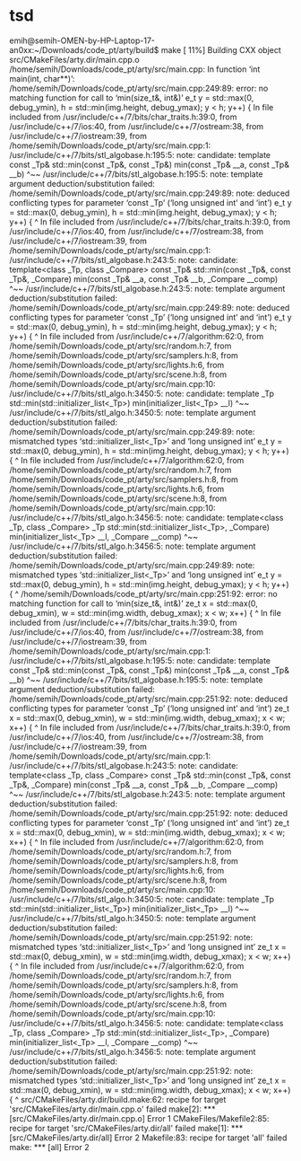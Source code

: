# tsd

emih@semih-OMEN-by-HP-Laptop-17-an0xx:~/Downloads/code_pt/arty/build$ make
[ 11%] Building CXX object src/CMakeFiles/arty.dir/main.cpp.o
/home/semih/Downloads/code_pt/arty/src/main.cpp: In function ‘int main(int, char**)’:
/home/semih/Downloads/code_pt/arty/src/main.cpp:249:89: error: no matching function for call to ‘min(size_t&, int&)’
 e_t y = std::max(0, debug_ymin), h = std::min(img.height, debug_ymax); y < h; y++) {
In file included from /usr/include/c++/7/bits/char_traits.h:39:0,
                 from /usr/include/c++/7/ios:40,
                 from /usr/include/c++/7/ostream:38,
                 from /usr/include/c++/7/iostream:39,
                 from /home/semih/Downloads/code_pt/arty/src/main.cpp:1:
/usr/include/c++/7/bits/stl_algobase.h:195:5: note: candidate: template<class _Tp> const _Tp& std::min(const _Tp&, const _Tp&)
     min(const _Tp& __a, const _Tp& __b)
     ^~~
/usr/include/c++/7/bits/stl_algobase.h:195:5: note:   template argument deduction/substitution failed:
/home/semih/Downloads/code_pt/arty/src/main.cpp:249:89: note:   deduced conflicting types for parameter ‘const _Tp’ (‘long unsigned int’ and ‘int’)
 e_t y = std::max(0, debug_ymin), h = std::min(img.height, debug_ymax); y < h; y++) {
                                                                     ^
In file included from /usr/include/c++/7/bits/char_traits.h:39:0,
                 from /usr/include/c++/7/ios:40,
                 from /usr/include/c++/7/ostream:38,
                 from /usr/include/c++/7/iostream:39,
                 from /home/semih/Downloads/code_pt/arty/src/main.cpp:1:
/usr/include/c++/7/bits/stl_algobase.h:243:5: note: candidate: template<class _Tp, class _Compare> const _Tp& std::min(const _Tp&, const _Tp&, _Compare)
     min(const _Tp& __a, const _Tp& __b, _Compare __comp)
     ^~~
/usr/include/c++/7/bits/stl_algobase.h:243:5: note:   template argument deduction/substitution failed:
/home/semih/Downloads/code_pt/arty/src/main.cpp:249:89: note:   deduced conflicting types for parameter ‘const _Tp’ (‘long unsigned int’ and ‘int’)
 e_t y = std::max(0, debug_ymin), h = std::min(img.height, debug_ymax); y < h; y++) {
                                                                     ^
In file included from /usr/include/c++/7/algorithm:62:0,
                 from /home/semih/Downloads/code_pt/arty/src/random.h:7,
                 from /home/semih/Downloads/code_pt/arty/src/samplers.h:8,
                 from /home/semih/Downloads/code_pt/arty/src/lights.h:6,
                 from /home/semih/Downloads/code_pt/arty/src/scene.h:8,
                 from /home/semih/Downloads/code_pt/arty/src/main.cpp:10:
/usr/include/c++/7/bits/stl_algo.h:3450:5: note: candidate: template<class _Tp> _Tp std::min(std::initializer_list<_Tp>)
     min(initializer_list<_Tp> __l)
     ^~~
/usr/include/c++/7/bits/stl_algo.h:3450:5: note:   template argument deduction/substitution failed:
/home/semih/Downloads/code_pt/arty/src/main.cpp:249:89: note:   mismatched types ‘std::initializer_list<_Tp>’ and ‘long unsigned int’
 e_t y = std::max(0, debug_ymin), h = std::min(img.height, debug_ymax); y < h; y++) {
                                                                     ^
In file included from /usr/include/c++/7/algorithm:62:0,
                 from /home/semih/Downloads/code_pt/arty/src/random.h:7,
                 from /home/semih/Downloads/code_pt/arty/src/samplers.h:8,
                 from /home/semih/Downloads/code_pt/arty/src/lights.h:6,
                 from /home/semih/Downloads/code_pt/arty/src/scene.h:8,
                 from /home/semih/Downloads/code_pt/arty/src/main.cpp:10:
/usr/include/c++/7/bits/stl_algo.h:3456:5: note: candidate: template<class _Tp, class _Compare> _Tp std::min(std::initializer_list<_Tp>, _Compare)
     min(initializer_list<_Tp> __l, _Compare __comp)
     ^~~
/usr/include/c++/7/bits/stl_algo.h:3456:5: note:   template argument deduction/substitution failed:
/home/semih/Downloads/code_pt/arty/src/main.cpp:249:89: note:   mismatched types ‘std::initializer_list<_Tp>’ and ‘long unsigned int’
 e_t y = std::max(0, debug_ymin), h = std::min(img.height, debug_ymax); y < h; y++) {
                                                                     ^
/home/semih/Downloads/code_pt/arty/src/main.cpp:251:92: error: no matching function for call to ‘min(size_t&, int&)’
 ze_t x = std::max(0, debug_xmin), w = std::min(img.width, debug_xmax); x < w; x++) {
                                                                     ^
In file included from /usr/include/c++/7/bits/char_traits.h:39:0,
                 from /usr/include/c++/7/ios:40,
                 from /usr/include/c++/7/ostream:38,
                 from /usr/include/c++/7/iostream:39,
                 from /home/semih/Downloads/code_pt/arty/src/main.cpp:1:
/usr/include/c++/7/bits/stl_algobase.h:195:5: note: candidate: template<class _Tp> const _Tp& std::min(const _Tp&, const _Tp&)
     min(const _Tp& __a, const _Tp& __b)
     ^~~
/usr/include/c++/7/bits/stl_algobase.h:195:5: note:   template argument deduction/substitution failed:
/home/semih/Downloads/code_pt/arty/src/main.cpp:251:92: note:   deduced conflicting types for parameter ‘const _Tp’ (‘long unsigned int’ and ‘int’)
 ze_t x = std::max(0, debug_xmin), w = std::min(img.width, debug_xmax); x < w; x++) {
                                                                     ^
In file included from /usr/include/c++/7/bits/char_traits.h:39:0,
                 from /usr/include/c++/7/ios:40,
                 from /usr/include/c++/7/ostream:38,
                 from /usr/include/c++/7/iostream:39,
                 from /home/semih/Downloads/code_pt/arty/src/main.cpp:1:
/usr/include/c++/7/bits/stl_algobase.h:243:5: note: candidate: template<class _Tp, class _Compare> const _Tp& std::min(const _Tp&, const _Tp&, _Compare)
     min(const _Tp& __a, const _Tp& __b, _Compare __comp)
     ^~~
/usr/include/c++/7/bits/stl_algobase.h:243:5: note:   template argument deduction/substitution failed:
/home/semih/Downloads/code_pt/arty/src/main.cpp:251:92: note:   deduced conflicting types for parameter ‘const _Tp’ (‘long unsigned int’ and ‘int’)
 ze_t x = std::max(0, debug_xmin), w = std::min(img.width, debug_xmax); x < w; x++) {
                                                                     ^
In file included from /usr/include/c++/7/algorithm:62:0,
                 from /home/semih/Downloads/code_pt/arty/src/random.h:7,
                 from /home/semih/Downloads/code_pt/arty/src/samplers.h:8,
                 from /home/semih/Downloads/code_pt/arty/src/lights.h:6,
                 from /home/semih/Downloads/code_pt/arty/src/scene.h:8,
                 from /home/semih/Downloads/code_pt/arty/src/main.cpp:10:
/usr/include/c++/7/bits/stl_algo.h:3450:5: note: candidate: template<class _Tp> _Tp std::min(std::initializer_list<_Tp>)
     min(initializer_list<_Tp> __l)
     ^~~
/usr/include/c++/7/bits/stl_algo.h:3450:5: note:   template argument deduction/substitution failed:
/home/semih/Downloads/code_pt/arty/src/main.cpp:251:92: note:   mismatched types ‘std::initializer_list<_Tp>’ and ‘long unsigned int’
 ze_t x = std::max(0, debug_xmin), w = std::min(img.width, debug_xmax); x < w; x++) {
                                                                     ^
In file included from /usr/include/c++/7/algorithm:62:0,
                 from /home/semih/Downloads/code_pt/arty/src/random.h:7,
                 from /home/semih/Downloads/code_pt/arty/src/samplers.h:8,
                 from /home/semih/Downloads/code_pt/arty/src/lights.h:6,
                 from /home/semih/Downloads/code_pt/arty/src/scene.h:8,
                 from /home/semih/Downloads/code_pt/arty/src/main.cpp:10:
/usr/include/c++/7/bits/stl_algo.h:3456:5: note: candidate: template<class _Tp, class _Compare> _Tp std::min(std::initializer_list<_Tp>, _Compare)
     min(initializer_list<_Tp> __l, _Compare __comp)
     ^~~
/usr/include/c++/7/bits/stl_algo.h:3456:5: note:   template argument deduction/substitution failed:
/home/semih/Downloads/code_pt/arty/src/main.cpp:251:92: note:   mismatched types ‘std::initializer_list<_Tp>’ and ‘long unsigned int’
 ze_t x = std::max(0, debug_xmin), w = std::min(img.width, debug_xmax); x < w; x++) {
                                                                     ^
src/CMakeFiles/arty.dir/build.make:62: recipe for target 'src/CMakeFiles/arty.dir/main.cpp.o' failed
make[2]: *** [src/CMakeFiles/arty.dir/main.cpp.o] Error 1
CMakeFiles/Makefile2:85: recipe for target 'src/CMakeFiles/arty.dir/all' failed
make[1]: *** [src/CMakeFiles/arty.dir/all] Error 2
Makefile:83: recipe for target 'all' failed
make: *** [all] Error 2
